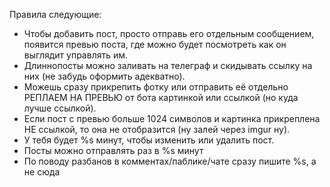 Правила следующие:
- Чтобы добавить пост, просто отправь его отдельным сообщением, появится превью поста, где можно будет посмотреть как он выглядит управлять им.
- Длиннопосты можно заливать на телеграф и скидывать ссылку на них (не забудь оформить адекватно).
- Можешь сразу прикрепить фотку или отправить её отдельно РЕПЛАЕМ НА ПРЕВЬЮ от бота картинкой или ссылкой (но куда лучше ссылкой).
- Если пост с превью больше 1024 символов и картинка прикреплена НЕ ссылкой, то она не отобразится (ну залей через imgur ну).
- У тебя будет %s минут, чтобы изменить или удалить пост. 
- Посты можно отправлять раз в %s минут
- По поводу разбанов в комментах/паблике/чате сразу пишите %s, а не сюда